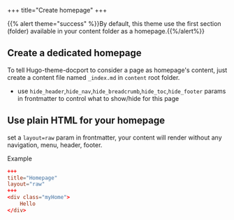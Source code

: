+++
title="Create homepage"
+++



{{% alert theme="success" %}}By default, this theme use the first section (folder) available in your content folder as a homepage.{{%/alert%}}

## Create a dedicated homepage
To tell Hugo-theme-docport to consider a page as homepage's content, just create a content file named `_index.md` in `content` root folder.
* use `hide_header`,`hide_nav`,`hide_breadcrumb`,`hide_toc`,`hide_footer` params in frontmatter to control what to show/hide for this page

## Use plain HTML for your homepage
set a `layout=raw` param in frontmatter, your content will render without any navigation, menu, header, footer.


Example
```toml
+++
title="Homepage"
layout="raw"
+++
<div class="myHome">
	Hello
</div>
```

